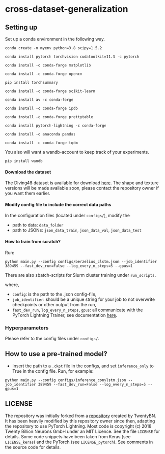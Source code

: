# cross-dataset-generalization


## Setting up

Set up a conda environment in the following way.

`conda create -n myenv python=3.8 scipy=1.5.2`

`conda install pytorch torchvision cudatoolkit=11.3 -c pytorch`

`conda install -c conda-forge matplotlib`

`conda install -c conda-forge opencv`

`pip install torchsummary`

`conda install -c conda-forge scikit-learn`

`conda install av -c conda-forge`

`conda install -c conda-forge ipdb`

`conda install -c conda-forge prettytable`

`conda install pytorch-lightning -c conda-forge`

`conda install -c anaconda pandas`

`conda install -c conda-forge tqdm`

You also will want a wandb-account to keep track of your experiments.

`pip install wandb`

#### Download the dataset
The Diving48 dataset is available for download [here](http://www.svcl.ucsd.edu/projects/resound/dataset.html).
The shape and texture versions will be made available soon, please contact the repository owner if you want them earlier.

#### Modify config file to include the correct data paths
In the configuration files (located under `configs/`), modify the
- path to data: `data_folder`
- path to JSONs: `json_data_train`, `json_data_val`, `json_data_test`

#### How to train from scratch?
Run:

`python main.py --config configs/berzelius_clstm.json --job_identifier 389459 --fast_dev_run=False --log_every_n_steps=5 --gpus=1`

There are also sbatch-scripts for Slurm cluster training under `run_scripts`.

where,
- `config`: is the path to the .json config-file,
- `job_identifier`: should be a unique string for your job to not overwrite checkpoints or other output from the run,
- `fast_dev_run`, `log_every_n_steps`, `gpus`: all communicate with the PyTorch Lightning Trainer, see documentation [here](https://pytorch-lightning.readthedocs.io/en/latest/common/trainer.html).

### Hyperparameters
Please refer to the config files under `configs/`.


## How to use a pre-trained model?
- Insert the path to a `.ckpt` file in the configs, and set `inference_only` to True in the config file.
Run, for example:

`python main.py --config configs/inference_convlstm.json --job_identifier 389459 --fast_dev_run=False --log_every_n_steps=5 --gpus=1`


## LICENSE
The repository was initially forked from a [repository](https://github.com/TwentyBN/smth-smth-baseline/) created by TwentyBN. It has been heavily modified by this repository owner since then, adapting the repository to use PyTorch Lightning. 
Most code is copyright (c) 2018 Twenty Billion Neurons GmbH under an MIT Licence. See the file `LICENSE` for details.
Some code snippets have been taken from Keras (see `LICENSE_keras`) and the PyTorch (see `LICENSE_pytorch`). See comments in the source code for details.
